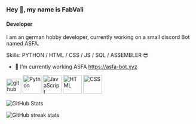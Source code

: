 ### Hey 👋, my name is FabVali
#### Developer
I am an german hobby developer, currently working on a small discord Bot named ASFA.

Skills: PYTHON / HTML / CSS / JS / SQL / ASSEMBLER 😎

- 🔭 I’m currently working ASFA
https://asfa-bot.xyz


[<img src='https://cdn.jsdelivr.net/npm/simple-icons@3.0.1/icons/github.svg' alt='github' height='40'>](https://github.com/fabvali)
<img src="https://cdn.jsdelivr.net/gh/devicons/devicon/icons/python/python-original.svg" width="50" height="50" alt="Python"/> 
<img src="https://cdn.jsdelivr.net/gh/devicons/devicon/icons/javascript/javascript-original.svg" width="50" height="50" alt="JavaScript"/> 
<img src="https://cdn.jsdelivr.net/gh/devicons/devicon/icons/html5/html5-original.svg" width="50" height="50" alt="HTML"/>
<img src="https://cdn.jsdelivr.net/gh/devicons/devicon/icons/css3/css3-original.svg" width="50" height="50" alt="CSS"/>

![GitHub Stats](https://gh-readme-profile.vercel.app/api?username=fabvali&theme=dark)

![GitHub streak stats](https://streak-stats.demolab.com/?user=fabvali&theme=dark)  


<!--
**FabVali/fabvali** is a ✨ _special_ ✨ repository because its `README.md` (this file) appears on your GitHub profile.

-->
